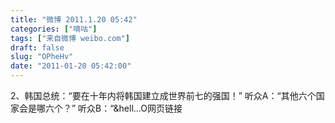 ```yaml
---
title: "微博 2011.1.20 05:42"
categories: ["嘀咕"]
tags: ["来自微博 weibo.com"]
draft: false
slug: "OPheHv"
date: "2011-01-20 05:42:00"
---
```


<p>2、韩国总统：&ldquo;要在十年内将韩国建立成世界前七的强国！&rdquo; 听众A：&ldquo;其他六个国家会是哪六个？&rdquo; 听众B：&ldquo;&hell...O网页链接 ​​​​</p>
